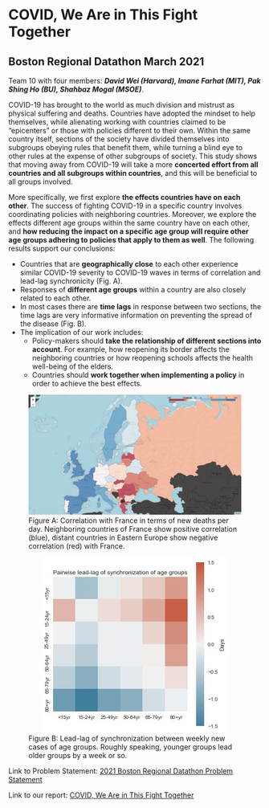 # COVID, We Are in This Fight Together

## Boston Regional Datathon March 2021

Team 10 with four members: ***David Wei (Harvard), Imane Farhat (MIT), Pak Shing Ho (BU), Shahbaz Mogal (MSOE)***.

COVID-19 has brought to the world as much division and mistrust as physical suffering and deaths. Countries have adopted the mindset to help themselves, while alienating working with countries claimed to be “epicenters” or those with policies different to their own. Within the same country itself, sections of the society have divided themselves into subgroups obeying rules that benefit them, while turning a blind eye to other rules at the expense of other subgroups of society. This study shows that moving away from COVID-19 will take a more **concerted effort from all countries and all subgroups within countries**, and this will be beneficial to all groups involved.

More specifically, we first explore **the effects countries have on each other**. The success of fighting COVID-19 in a specific country involves coordinating policies with neighboring countries. Moreover, we explore the effects different age groups within the same country have on each other, and **how reducing the impact on a specific age group will require other age groups adhering to policies that apply to them as well**. The following results support our conclusions:
- Countries that are **geographically close** to each other experience similar COVID-19 severity to COVID-19 waves in terms of correlation and lead-lag synchronicity (Fig. A).
- Responses of **different age groups** within a country are also closely related to each other.
- In most cases there are **time lags** in response between two sections, the time lags are very informative information on preventing the spread of the disease (Fig. B). 
- The implication of our work includes:
  - Policy-makers should **take the relationship of different sections into account**. For example, how reopening its border affects the neighboring countries or how reopening schools affects the health well-being of the elders. 
  - Countries should **work together when implementing a policy** in order to achieve the best effects.

<figure><div style="text-align:center">
    <img src="/images/FRA_new_deaths_map.jpg" alt="Caption text">
    </div>
  <figcaption>Figure A: Correlation with France in terms of new deaths per day. Neighboring countries of France show positive correlation (blue), distant countries in Eastern Europe show negative correlation (red) with France.</figcaption>
</figure>

<figure>
  <center>
  <img src="/images/time_lags.jpg" alt="Caption text"></center>
  <figcaption>Figure B: Lead-lag of synchronization between weekly new cases of age groups. Roughly speaking, younger groups lead older groups by a week or so.</figcaption>
</figure>

Link to Problem Statement: [2021 Boston Regional Datathon Problem Statement](https://github.com/pakshingho/Boston-Regional-Datathon-2021/blob/main/docs/2021%20Boston%20Regional%20Datathon%20Problem%20Statement.pdf)

Link to our report: [COVID, We Are in This Fight Together](https://github.com/pakshingho/Boston-Regional-Datathon-2021/blob/main/docs/Final_Report.pdf)
